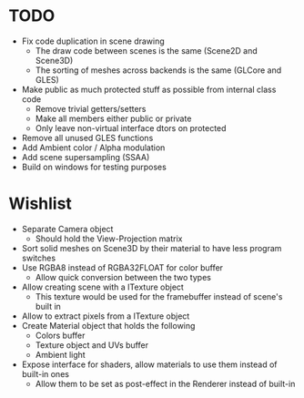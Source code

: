 # TODO
* Fix code duplication in scene drawing
  * The draw code between scenes is the same (Scene2D and Scene3D)
  * The sorting of meshes across backends is the same (GLCore and GLES)
* Make public as much protected stuff as possible from internal class code
  * Remove trivial getters/setters
  * Make all members either public or private
  * Only leave non-virtual interface dtors on protected
* Remove all unused GLES functions
* Add Ambient color / Alpha modulation
* Add scene supersampling (SSAA)
* Build on windows for testing purposes

# Wishlist
* Separate Camera object
  * Should hold the View-Projection matrix
* Sort solid meshes on Scene3D by their material to have less program switches
* Use RGBA8 instead of RGBA32FLOAT for color buffer
  * Allow quick conversion between the two types
* Allow creating scene with a ITexture object
  * This texture would be used for the framebuffer instead of scene's built in
* Allow to extract pixels from a ITexture object
* Create Material object that holds the following
  * Colors buffer
  * Texture object and UVs buffer
  * Ambient light
* Expose interface for shaders, allow materials to use them instead of built-in ones
  * Allow them to be set as post-effect in the Renderer instead of built-in
